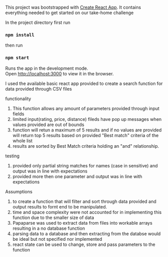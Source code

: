 This project was bootstrapped with [Create React App](https://github.com/facebook/create-react-app).
It contains everything needed to get started on our take-home challenge


In the project directory
first run
### `npm install`

then run
### `npm start`

Runs the app in the development mode.<br>
Open [http://localhost:3000](http://localhost:3000) to view it in the browser.

I used the available basic react app provided to create a search function for data provided through CSV files

functionality
1.  This function allows any amount of parameters provided through input fields
2.  limited input(rating, price, distance) fileds have pop up messages when values provided are out of bounds
3.  function will retun a maximum of 5 results and if no values are provided will return top 5 results based on provided "Best match" criteria of the whole list
4.  results are sorted by Best Match criteria holding an "and" relationship.


testing
1. provided only partial string matches for names (case in sensitive) and output was in line with expectations
2. provided more then one parameter and output was in line with expectations


Assumptions 
1. to create a function that will filter and sort through data provided and output results to fornt end to be manipulated.
2. time and space complexity were not accounted for in implementing this function due to the smaller size of data
3. Papaparse was used to extract data from files into workable arrays resulting in a no database function
4. parsing data to a database and then extracting from the databse would be ideal but not specified nor implemented
5. react state can be used to change, store and pass parameters to the function


